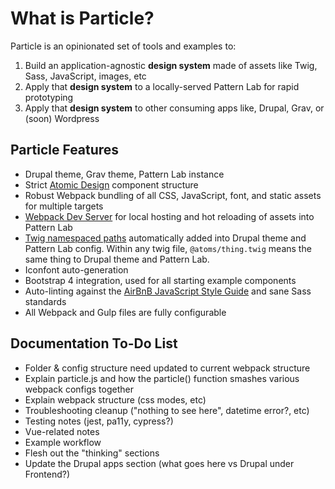 # What is Particle?

Particle is an opinionated set of tools and examples to:

1. Build an application-agnostic **design system** made of assets like Twig, Sass, JavaScript, images, etc
2. Apply that **design system** to a locally-served Pattern Lab for rapid prototyping
3. Apply that **design system** to other consuming apps like, Drupal, Grav, or \(soon\) Wordpress

## Particle Features

* Drupal theme, Grav theme, Pattern Lab instance
* Strict [Atomic Design](http://atomicdesign.bradfrost.com/) component structure
* Robust Webpack bundling of all CSS, JavaScript, font, and static assets for multiple targets
* [Webpack Dev Server](https://github.com/webpack/webpack-dev-server) for local hosting and hot reloading of assets into Pattern Lab
* [Twig namespaced paths](https://symfony.com/doc/current/templating/namespaced_paths.html) automatically added into Drupal theme and Pattern Lab config. Within any twig file, `@atoms/thing.twig` means the same thing to Drupal theme and Pattern Lab.
* Iconfont auto-generation
* Bootstrap 4 integration, used for all starting example components
* Auto-linting against the [AirBnB JavaScript Style Guide](https://github.com/airbnb/javascript) and sane Sass standards
* All Webpack and Gulp files are fully configurable

## Documentation To-Do List

* Folder & config structure need updated to current webpack structure
* Explain particle.js and how the particle\(\) function smashes various webpack configs together
* Explain webpack structure \(css modes, etc\)
* Troubleshooting cleanup \("nothing to see here", datetime error?, etc\)
* Testing notes \(jest, pa11y, cypress?\)
* Vue-related notes
* Example workflow
* Flesh out the "thinking" sections
* Update the Drupal apps section \(what goes here vs Drupal under Frontend?\)
